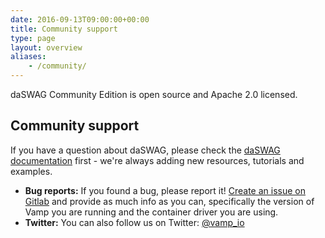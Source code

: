 ```yaml
---
date: 2016-09-13T09:00:00+00:00
title: Community support
type: page
layout: overview
aliases:
    - /community/
---
```

daSWAG Community Edition is open source and Apache 2.0 licensed.

## Community support
If you have a question about daSWAG, please check the [daSWAG documentation](/documentation/using-daswag) first  - we're always adding new resources, tutorials and examples.

* **Bug reports:** If you found a bug, please report it! [Create an issue on Gitlab](https://gitlab.com/daswag/daswag-website/issues) and provide as much info as you can, specifically the version of Vamp you are running and the container driver you are using.
* **Twitter:** You can also follow us on Twitter: [@vamp_io](https://twitter.com/daswag_project)

